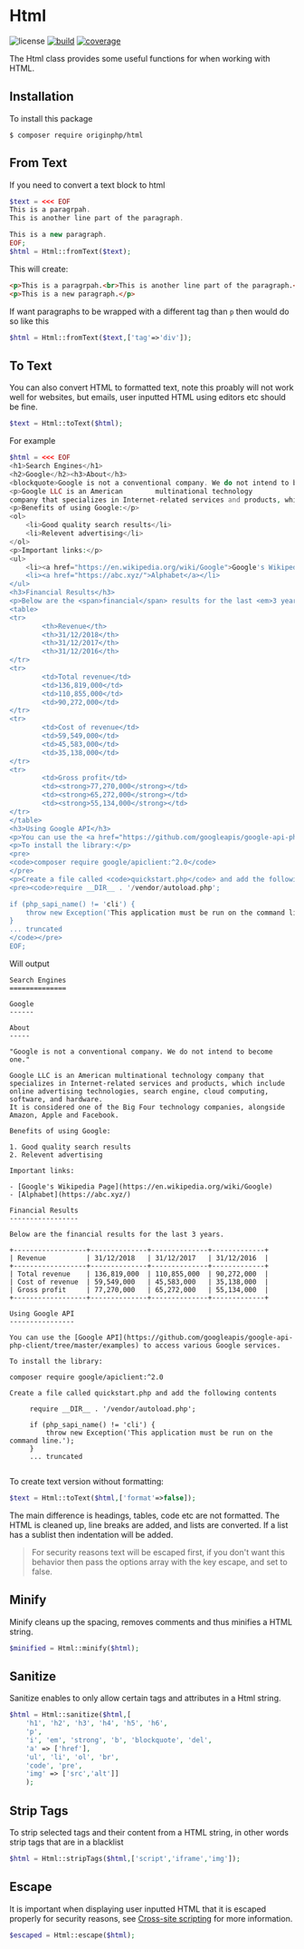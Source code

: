 # Html

![license](https://img.shields.io/badge/license-MIT-brightGreen.svg)
[![build](https://travis-ci.org/originphp/html.svg?branch=master)](https://travis-ci.org/originphp/html)
[![coverage](https://coveralls.io/repos/github/originphp/html/badge.svg?branch=master)](https://coveralls.io/github/originphp/html?branch=master)

The Html class provides some useful functions for when working with HTML.

## Installation

To install this package

```linux
$ composer require originphp/html
```

## From Text

If you need to convert a text block to html

```php
$text = <<< EOF
This is a paragrpah.
This is another line part of the paragraph.

This is a new paragraph.
EOF;
$html = Html::fromText($text);
```

This will create:

```html
<p>This is a paragrpah.<br>This is another line part of the paragraph.</p>
<p>This is a new paragraph.</p>
```

If want paragraphs to be wrapped with a different tag than `p` then would do so like this

```php
$html = Html::fromText($text,['tag'=>'div']);
```

## To Text

You can also convert HTML to formatted text, note this proably will not work well for websites, but emails, user inputted HTML using editors etc should be fine.

```php
$text = Html::toText($html);
```

For example

```php
$html = <<< EOF
<h1>Search Engines</h1>
<h2>Google</h2><h3>About</h3>
<blockquote>Google is not a conventional company. We do not intend to become one.</blockquote>
<p>Google LLC is an American        multinational technology 
company that specializes in Internet-related services and products, which include online advertising technologies, search engine, cloud computing, software, and hardware.<br>It is considered one of the Big Four technology companies, alongside Amazon, Apple and Facebook.</p>
<p>Benefits of using Google:</p>
<ol>
    <li>Good quality search results</li>
    <li>Relevent advertising</li>
</ol>
<p>Important links:</p>
<ul>
    <li><a href="https://en.wikipedia.org/wiki/Google">Google's Wikipedia Page</a></li>
    <li><a href="https://abc.xyz/">Alphabet</a></li>
</ul>
<h3>Financial Results</h3>
<p>Below are the <span>financial</span> results for the last <em>3 years</em>.</p>
<table>
<tr>
        <th>Revenue</th>
        <th>31/12/2018</th>
        <th>31/12/2017</th>
        <th>31/12/2016</th>
</tr>
<tr>
        <td>Total revenue</td>
        <td>136,819,000</td>
        <td>110,855,000</td>
        <td>90,272,000</td>
</tr>
<tr>
        <td>Cost of revenue</td>
        <td>59,549,000</td>
        <td>45,583,000</td>
        <td>35,138,000</td>
</tr>
<tr>
        <td>Gross profit</td>
        <td><strong>77,270,000</strong></td>
        <td><strong>65,272,000</strong></td>
        <td><strong>55,134,000</strong></td>
</tr>
</table>
<h3>Using Google API</h3>
<p>You can use the <a href="https://github.com/googleapis/google-api-php-client/tree/master/examples">Google API</a> to access various Google services.</p>
<p>To install the library:</p>
<pre>
<code>composer require google/apiclient:^2.0</code>
</pre>
<p>Create a file called <code>quickstart.php</code> and add the following contents</p>
<pre><code>require __DIR__ . '/vendor/autoload.php';

if (php_sapi_name() != 'cli') {
    throw new Exception('This application must be run on the command line.');
}
... truncated
</code></pre>
EOF;
```

Will output

```text
Search Engines
==============

Google
------

About
-----

"Google is not a conventional company. We do not intend to become one."

Google LLC is an American multinational technology company that specializes in Internet-related services and products, which include online advertising technologies, search engine, cloud computing, software, and hardware.
It is considered one of the Big Four technology companies, alongside Amazon, Apple and Facebook.

Benefits of using Google:

1. Good quality search results
2. Relevent advertising

Important links:

- [Google's Wikipedia Page](https://en.wikipedia.org/wiki/Google)
- [Alphabet](https://abc.xyz/)

Financial Results
-----------------

Below are the financial results for the last 3 years.

+------------------+--------------+--------------+-------------+
| Revenue          | 31/12/2018   | 31/12/2017   | 31/12/2016  |
+------------------+--------------+--------------+-------------+
| Total revenue    | 136,819,000  | 110,855,000  | 90,272,000  |
| Cost of revenue  | 59,549,000   | 45,583,000   | 35,138,000  |
| Gross profit     | 77,270,000   | 65,272,000   | 55,134,000  |
+------------------+--------------+--------------+-------------+

Using Google API
----------------

You can use the [Google API](https://github.com/googleapis/google-api-php-client/tree/master/examples) to access various Google services.

To install the library:

composer require google/apiclient:^2.0

Create a file called quickstart.php and add the following contents

     require __DIR__ . '/vendor/autoload.php';
     
     if (php_sapi_name() != 'cli') {
         throw new Exception('This application must be run on the command line.');
     }
     ... truncated
     
```

To create text version without formatting:

```php
$text = Html::toText($html,['format'=>false]);
```
The main difference is headings, tables, code etc are not formatted. The HTML is cleaned up, line breaks are added, and lists are converted. If a list has a sublist then indentation will be added.

> For security reasons text will be escaped first, if you don't want this behavior then pass the options array with the key escape, and set to false.

## Minify

Minify cleans up the spacing, removes comments and thus minifies a HTML string.

```php
$minified = Html::minify($html);
```


## Sanitize

Sanitize enables to only allow certain tags and attributes in a Html string.

```php
$html = Html::sanitize($html,[
    'h1', 'h2', 'h3', 'h4', 'h5', 'h6',
    'p',
    'i', 'em', 'strong', 'b', 'blockquote', 'del',
    'a' => ['href'],
    'ul', 'li', 'ol', 'br',
    'code', 'pre',
    'img' => ['src','alt']]
    );
```


## Strip Tags

To strip selected tags and their content from a HTML string, in other words strip tags that are in a blacklist

```php
$html = Html::stripTags($html,['script','iframe','img']);
```

## Escape

It is important when displaying user inputted HTML that it is escaped properly for security reasons, see [Cross-site scripting](https://www.google.com/about/appsecurity/learning/xss/) for more information.

```php
$escaped = Html::escape($html);
```